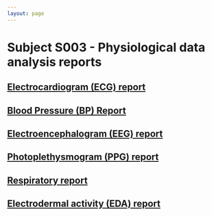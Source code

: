```yaml
---
layout: page
---
```


# Subject S003 - Physiological data analysis reports

## [Electrocardiogram (ECG) report](./ecg/README.md)

## [Blood Pressure (BP) Report](./bp/README.md)

## [Electroencephalogram (EEG) report](./eeg/README.md)

## [Photoplethysmogram (PPG) report](./ppg/README.md)

## [Respiratory report](./rsp/README.md)

## [Electrodermal activity (EDA) report](./eda/README.md)

